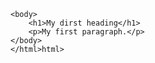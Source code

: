 <!DOCTYPE html> 
   <html>
    <head>
         <title> Page Title</title> 
    </head>

    <body>
        <h1>My dirst heading</h1>
        <p>My first paragraph.</p>
    </body>
    </html>html>